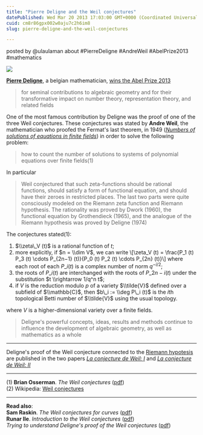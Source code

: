 ```yaml
---
title: "Pierre Deligne and the Weil conjectures"
datePublished: Wed Mar 20 2013 17:03:00 GMT+0000 (Coordinated Universal Time)
cuid: cm8r86gpx002w0aju7c2h6im8
slug: pierre-deligne-and-the-weil-conjectures

---
```



posted by @ulaulaman about #PierreDeligne #AndreWeil #AbelPrize2013 #mathematics

![](https://cdn.hashnode.com/res/hashnode/image/upload/v1743072192924/859be305-27a3-451a-bc32-afe828439d82.jpeg)

[**Pierre Deligne**](http://en.wikipedia.org/wiki/Pierre_Deligne), a belgian mathematician, [wins the Abel Prize 2013](http://www.abelprize.no/nyheter/vis.html?tid=57811)

> for seminal contributions to algebraic geometry and for their transformative impact on number theory, representation theory, and related fields

One of the most famous contribution by Deligne was the proof of one of the three Weil conjectures. These conjectures was stated by **Andre Weil**, the mathematician who proofed the Fermat's last theorem, in 1949 ([_Numbers of solutions of equations in finite fields_](http://www.ams.org/journals/bull/1949-55-05/S0002-9904-1949-09219-4/home.html)) in order to solve the following problem:

> how to count the number of solutions to systems of polynomial equations over finite fields(1)

In particular

> Weil conjectured that such zeta-functions should be rational functions, should satisfy a form of functional equation, and should have their zeroes in restricted places. The last two parts were quite consciously modeled on the Riemann zeta function and Riemann hypothesis. The rationality was proved by Dwork (1960), the functional equation by Grothendieck (1965), and the analogue of the Riemann hypothesis was proved by Deligne (1974)

The conjectures stated(1):

1.  $\\zeta\_V (t)$ is a rational function of $t$;
2.  more explicitly, if $n = \\dim V$, we can write \\\[\\zeta\_V (t) = \\frac{P\_1 (t) P\_3 (t) \\cdots P\_{2n−1} (t)}{P\_0 (t) P\_2 (t) \\cdots P\_{2n} (t)}\\\] where each root of each $P\_i (t)$ is a complex number of norm $q^{−i/2}$;
3.  the roots of $P\_i (t)$ are interchanged with the roots of $P\_{2n−i} (t)$ under the substitution $t \\rightarrow 1/q^n t$;
4.  if $V$ is the reduction modulo $p$ of a variety $\\tilde{V}$ defined over a subfield of $\\mathbb{C}$, then $b\_i := \\deg P\_i (t)$ is the $i$th topological Betti number of $\\tilde{V}$ using the usual topology.

where $V$ is a higher-dimensional variety over a finite fields.

> Deligne's powerful concepts, ideas, results and methods continue to influence the development of algebraic geometry, as well as mathematics as a whole

* * *

Deligne's proof of the Weil conjecture connected to the [Riemann hypotesis](http://docmadhattan.fieldofscience.com/2011/09/riemann-hypothesis.html) are published in the two papers [_La conjecture de Weil: I_](http://www.numdam.org/numdam-bin/fitem?id=PMIHES_1980__52__137_0) and [_La conjecture de Weil: II_](http://www.numdam.org/numdam-bin/fitem?id=PMIHES_1980__52__137_0)

* * *

(1) **Brian Osserman**. _The Weil conjectures_ ([pdf](http://www.math.ucdavis.edu/~osserman/math/pcm.pdf))  
(2) Wikipedia: [Weil conjectures](http://en.wikipedia.org/wiki/Weil_conjectures)

* * *

**Read also**:  
**Sam Raskin**. _The Weil conjectures for curves_ ([pdf](http://www.math.lsa.umich.edu/~mityab/beilinson/SamREU07.pdf))  
**Runar Ile**. _Introduction to the Weil conjectures_ ([pdf](http://folk.uio.no/ile/WeilA4.pdf))  
_Trying to understand Deligne's proof of the Weil conjectures_ ([pdf](http://www.math.ethz.ch/~kowalski/deligne.pdf))